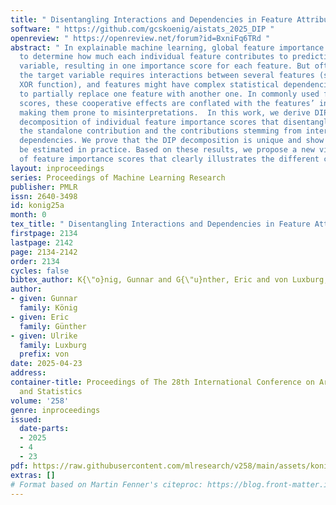```yaml
---
title: " Disentangling Interactions and Dependencies in Feature Attributions "
software: " https://github.com/gcskoenig/aistats_2025_DIP "
openreview: " https://openreview.net/forum?id=BxniFq6TRd "
abstract: " In explainable machine learning, global feature importance methods try
  to determine how much each individual feature contributes to predicting the target
  variable, resulting in one importance score for each feature. But often, predicting
  the target variable requires interactions between several features (such as in the
  XOR function), and features might have complex statistical dependencies that allow
  to partially replace one feature with another one. In commonly used feature importance
  scores, these cooperative effects are conflated with the features’ individual contributions,
  making them prone to misinterpretations.  In this work, we derive DIP, a new mathematical
  decomposition of individual feature importance scores that disentangles three components:
  the standalone contribution and the contributions stemming from interactions and
  dependencies. We prove that the DIP decomposition is unique and show how it can
  be estimated in practice. Based on these results, we propose a new visualization
  of feature importance scores that clearly illustrates the different contributions. "
layout: inproceedings
series: Proceedings of Machine Learning Research
publisher: PMLR
issn: 2640-3498
id: konig25a
month: 0
tex_title: " Disentangling Interactions and Dependencies in Feature Attributions "
firstpage: 2134
lastpage: 2142
page: 2134-2142
order: 2134
cycles: false
bibtex_author: K{\"o}nig, Gunnar and G{\"u}nther, Eric and von Luxburg, Ulrike
author:
- given: Gunnar
  family: König
- given: Eric
  family: Günther
- given: Ulrike
  family: Luxburg
  prefix: von
date: 2025-04-23
address:
container-title: Proceedings of The 28th International Conference on Artificial Intelligence
  and Statistics
volume: '258'
genre: inproceedings
issued:
  date-parts:
  - 2025
  - 4
  - 23
pdf: https://raw.githubusercontent.com/mlresearch/v258/main/assets/konig25a/konig25a.pdf
extras: []
# Format based on Martin Fenner's citeproc: https://blog.front-matter.io/posts/citeproc-yaml-for-bibliographies/
---
```

